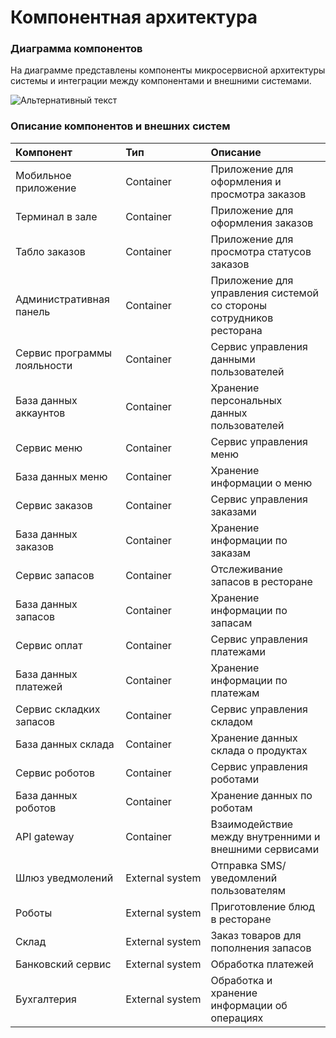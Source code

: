 # Компонентная архитектура

### Диаграмма компонентов

На диаграмме представлены компоненты микросервисной архитектуры системы и интеграции между компонентами и внешними 
системами.

![Альтернативный текст](С4.drawio.png)

### Описание компонентов и внешних систем

| **Компонент**               | **Тип**              | **Описание**                                                        |
| :-------------------------- | :------------------- | :------------------------------------------------------------------ |
| Мобильное приложение        | Container            | Приложение для оформления и просмотра заказов                       |
| Терминал в зале             | Container            | Приложение для оформления заказов                                   |
| Табло заказов               | Container            | Приложение для просмотра статусов заказов                           |
| Административная панель     | Container            | Приложение для управления системой со стороны сотрудников ресторана |
| Сервис программы лояльности | Container            | Сервис управления данными пользователей                             |
| База данных аккаунтов       | Container            | Хранение персональных данных пользователей                          |
| Cервис меню                 | Container            | Сервис управления меню                                              |
| База данных меню            | Container            | Хранение информации о меню                                          |
| Cервис заказов              | Container            | Сервис управления заказами                                          |
| База данных заказов         | Container            | Хранение информации по заказам                                      |
| Cервис запасов              | Container            | Отслеживание запасов в ресторане                                    |
| База данных запасов         | Container            | Хранение информации по запасам                                      |
| Cервис оплат                | Container            | Сервис управления платежами                                         |
| База данных платежей        | Container            | Хранение информации по платежам                                     |
| Сервис складких запасов     | Container            | Сервис управления складом                                           |
| База данных склада          | Container            | Хранение данных склада о продуктах                                  |
| Cервис роботов              | Container            | Сервис управления роботами                                          |
| База данных роботов         | Container            | Хранение данных по роботам                                          |
| API gateway                 | Container            | Взаимодействие между внутренними и внешними сервисами               |
| Шлюз уведмолений            | External&nbsp;system | Отправка SMS/уведомлений пользователям                              |
| Роботы                      | External&nbsp;system | Приготовление блюд в ресторане                                      |
| Склад                       | External&nbsp;system | Заказ товаров для пополнения запасов                                |
| Банковский сервис           | External&nbsp;system | Обработка платежей                                                  |
| Бухгалтерия                 | External&nbsp;system | Обработка и хранение информации об операциях                        |
